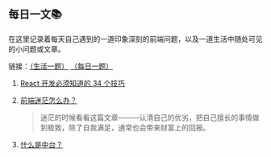 ## 每日一文:books:

在这里记录着每天自己遇到的一道印象深刻的前端问题，以及一道生活中随处可见的小问题或文章。

链接：[（生活一题）](./life.md) [（每日一题）](./README.md)

1. [React 开发必须知道的 34 个技巧](https://juejin.im/post/5dcb5a80e51d4520db19b906?utm_source=gold_browser_extension)

2. [前端迷茫怎么办？](https://www.zhangxinxu.com/life/2019/01/%e5%89%8d%e7%ab%af%e8%bf%b7%e8%8c%ab/)
   > 迷茫的时候看看这篇文章———认清自己的优劣，把自己擅长的事情做到极致，除了自我满足，通常也会带来财富上的回报。
3. [什么是中台？](https://juejin.im/post/5d995f82f265da5ba308389d#comment)
